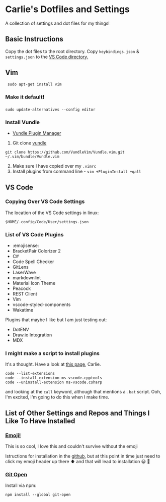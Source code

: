 # Carlie's Dotfiles and Settings

A collection of settings and dot files for my things!

## Basic Instructions

Copy the dot files to the root directory. Copy `keybindings.json` & `settings.json` to the [VS Code directory.](#VS-Code)

## Vim

```
 sudo apt-get install vim
 ```

### Make it default❗️

```
sudo update-alternatives --config editor
```

### Install Vundle

- [Vundle Plugin Manager](https://github.com/VundleVim/Vundle.vim)

1. Git clone [vundle](https://github.com/VundleVim/Vundle.vim)

```
git clone https://github.com/VundleVim/Vundle.vim.git ~/.vim/bundle/Vundle.vim
```

2. Make sure I have copied over my `.vimrc`
3. Install plugins from command line - `vim +PluginInstall +qall`


## VS Code

### Copying Over VS Code Settings

The location of the VS Code settings in linux:

`$HOME/.config/Code/User/settings.json`

### List of VS Code Plugins

- :emojisense:
- BracketPair Colorizer 2
- C#
- Code Spell Checker
- GitLens
- LaserWave
- markdownlint
- Material Icon Theme
- Peacock
- REST Client
- Vim
- vscode-styled-components
- Wakatime

Plugins that maybe I like but I am just testing out:

- DotENV
- Draw.io Integration
- MDX

### I might make a script to install plugins

It's a thought. Have a look at [this page](https://stackoverflow.com/questions/34286515/how-to-install-visual-studio-code-extensions-from-command-line), Carlie.

```
code --list-extensions
code --install-extension ms-vscode.cpptools
code --uninstall-extension ms-vscode.csharp
```

and looking at the `call` keyword, although that mentions a `.bat` script. Ooh, I'm excited, I'm going to do this when I make time.

## List of Other Settings and Repos and Things I Like To Have Installed

### [Emoji!](https://extensions.gnome.org/extension/1162/emoji-selector/)

This is so cool, I love this and couldn't survive without the emoji

Istructions for installation in the [github](https://github.com/maoschanz/emoji-selector-for-gnome), but at this point in time just need to click my emoji header up there ⬆️ and that will lead to installation 😀 🎉

### [Git Open](https://github.com/paulirish/git-open)

Install via npm:
```
npm install --global git-open
```
